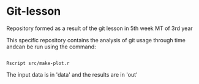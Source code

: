 # Git-lesson
Repository formed as a result of the git lesson in 5th week MT of 3rd year

This specific repository contains the analysis of git usage through time andcan be run using the command:

```

Rscript src/make-plot.r

```

The input data is in 'data' and the results are in 'out'
